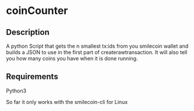 # coinCounter

## Description
 A python Script that gets the n smallest tx:ids from you smilecoin wallet and builds a JSON to use in the first part of createrawtransaction. It will also tell you how many coins you have when it is done running.

## Requirements
 Python3
 
 So far it only works with the smilecoin-cli for Linux
